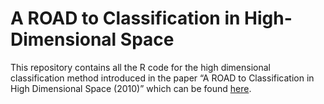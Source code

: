A ROAD to Classification in High-Dimensional Space
================

This repository contains all the R code for the high dimensional classification method introduced in the paper “A ROAD to Classification in High Dimensional Space (2010)” which can be found [here](http://yangfeng.hosting.nyu.edu/publication/fan-2012-road/fan-2012-road.pdf).
